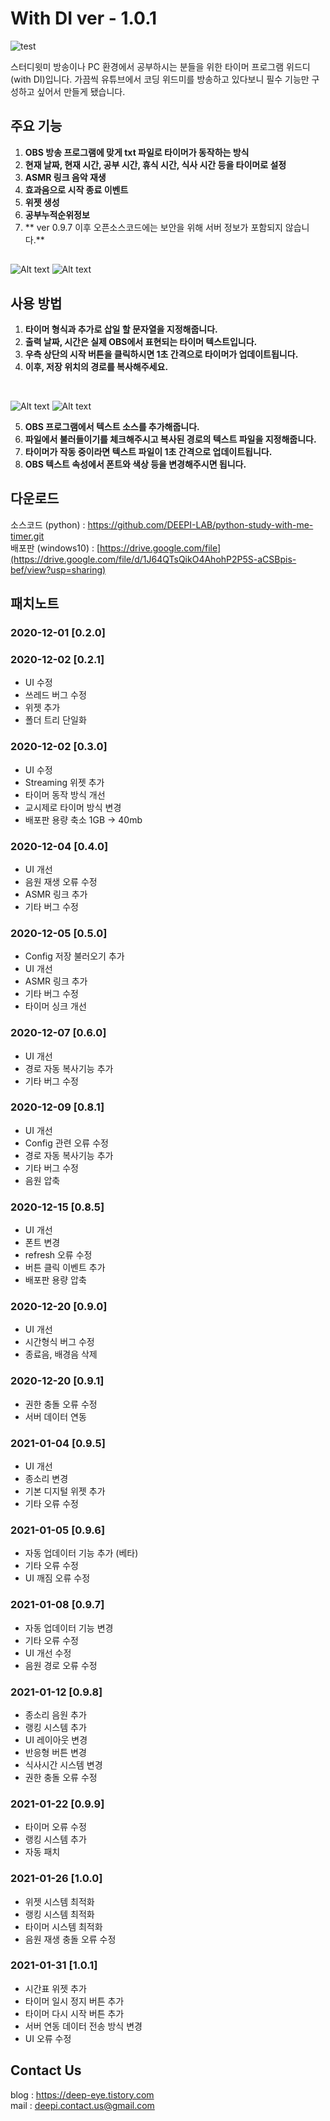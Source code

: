 # **With DI** ver - 1.0.1

![test](https://blog.kakaocdn.net/dn/bFI2Wu/btqO3z7Sw9s/9xuFEoZQKErjEhw7KBtVA1/img.png)

스터디윗미 방송이나 PC 환경에서 공부하시는 분들을 위한 타이머 프로그램 위드디(with DI)입니다. 가끔씩 유튜브에서 코딩 위드미를 방송하고 있다보니 필수 기능만 구성하고 싶어서 만들게 됐습니다.
<br/>
    
 ## **주요 기능**
 1. **OBS 방송 프로그램에 맞게 txt 파일로 타이머가 동작하는 방식**
 2. **현재 날짜, 현재 시간, 공부 시간, 휴식 시간, 식사 시간 등을 타이머로 설정**
 3. **ASMR 링크 음악 재생**
 4. **효과음으로 시작 종료 이벤트** 
 5. **위젯 생성**
 6. **공부누적순위정보**
 7. ** ver 0.9.7 이후 오픈소스코드에는 보안을 위해 서버 정보가 포함되지 않습니다.**

## 
![Alt text](https://blog.kakaocdn.net/dn/biOFb7/btqPaVBSEAX/2D2WRZGaI8v0S0YM3zZDV1/img.png)
![Alt text](https://blog.kakaocdn.net/dn/L65F5/btqO3zmw2Ae/pWkuUeCD152Pbzgk6UIXQk/img.png)

## **사용 방법**

 1. **타이머 형식과 추가로 삽일 할 문자열을 지정해줍니다.**
 2. **출력 날짜, 시간은 실제 OBS에서 표현되는 타이머 텍스트입니다.**
 3. **우측 상단의 시작 버튼을 클릭하시면 1초 간격으로 타이머가 업데이트됩니다.**
 4. **이후, 저장 위치의 경로를 복사해주세요.**
 <br/>

![Alt text](https://blog.kakaocdn.net/dn/1pwq0/btqOM9oOOxM/9r5rDdWCbbvsRe6u7RQ3c0/img.png)
![Alt text](https://blog.kakaocdn.net/dn/cDwDVT/btqOP3VYHA7/hDPhkS5cCwAeOUh2wvSJx1/img.png)
 <br/>

 5. **OBS 프로그램에서 텍스트 소스를 추가해줍니다.**
 6. **파일에서 불러들이기를 체크해주시고 복사된 경로의 텍스트 파일을 지정해줍니다.**
 7. **타이머가 작동 중이라면 텍스트 파일이 1초 간격으로 업데이트됩니다.**
 8. **OBS 텍스트 속성에서 폰트와 색상 등을 변경해주시면 됩니다.**


## **다운로드**

소스코드 (python) : https://github.com/DEEPI-LAB/python-study-with-me-timer.git<br/>
배포판 (windows10) : [https://drive.google.com/file](https://drive.google.com/file/d/1J64QTsQikO4AhohP2P5S-aCSBpis-bef/view?usp=sharing)


## **패치노트**

### 2020-12-01 [0.2.0]
### 2020-12-02 [0.2.1]

 - UI 수정
 - 쓰레드 버그 수정
 - 위젯 추가
 - 폴더 트리 단일화

### 2020-12-02 [0.3.0]

 - UI 수정
 - Streaming 위젯 추가
 - 타이머 동작 방식 개선
 - 교시제로 타이머 방식 변경
 - 배포판 용량 축소 1GB -> 40mb

### 2020-12-04 [0.4.0]

 - UI 개선 
 - 음원 재생 오류 수정
 - ASMR 링크 추가
 - 기타 버그 수정

### 2020-12-05 [0.5.0]

 - Config 저장 불러오기 추가
 - UI 개선
 - ASMR 링크 추가
 - 기타 버그 수정
 - 타이머 싱크 개선

### 2020-12-07 [0.6.0]

 - UI 개선
 - 경로 자동 복사기능 추가
 - 기타 버그 수정

### 2020-12-09 [0.8.1]
- UI 개선
- Config 관련 오류 수정
- 경로 자동 복사기능 추가
- 기타 버그 수정
- 음원 압축

### 2020-12-15 [0.8.5]
- UI 개선
- 폰트 변경
- refresh 오류 수정
- 버튼 클릭 이벤트 추가
- 배포판 용량 압축

### 2020-12-20 [0.9.0]
- UI 개선
- 시간형식 버그 수정
- 종료음, 배경음 삭제

### 2020-12-20 [0.9.1]
- 권한 충돌 오류 수정
- 서버 데이터 연동 

### 2021-01-04 [0.9.5]
- UI 개선
- 종소리 변경
- 기본 디지털 위젯 추가
- 기타 오류 수정

### 2021-01-05 [0.9.6]
- 자동 업데이터 기능 추가 (베타)
- 기타 오류 수정
- UI 깨짐 오류 수정

### 2021-01-08 [0.9.7]
- 자동 업데이터 기능 변경
- 기타 오류 수정
- UI 개선 수정
- 음원 경로 오류 수정

### 2021-01-12 [0.9.8]
- 종소리 음원 추가
- 랭킹 시스템 추가
- UI 레이아웃 변경
- 반응형 버튼 변경
- 식사시간 시스템 변경
- 권한 충돌 오류 수정

### 2021-01-22 [0.9.9]
- 타이머 오류 수정
- 랭킹 시스템 추가
- 자동 패치 

### 2021-01-26 [1.0.0]
- 위젯 시스템 최적화
- 랭킹 시스템 최적화
- 타이머 시스템 최적화
- 음원 재생 충돌 오류 수정

### 2021-01-31 [1.0.1]
- 시간표 위젯 추가
- 타이머 일시 정지 버튼 추가
- 타이머 다시 시작 버튼 추가
- 서버 연동 데이터 전송 방식 변경
- UI 오류 수정

## **Contact Us**
blog : https://deep-eye.tistory.com<br/>
mail : deepi.contact.us@gmail.com 